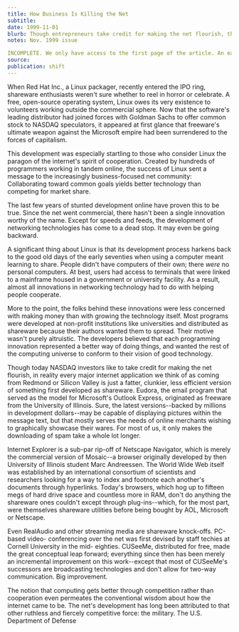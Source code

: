 ```yaml
---
title: How Business Is Killing the Net
subtitle: 
date: 1999-11-01
blurb: Though entrepreneurs take credit for making the net flourish, the market has actually brought online innovation to a halt. The truth is that, as in life, the best things online are free
notes: Nov. 1999 issue

INCOMPLETE. We only have access to the first page of the article. An earlier draft is on Dropbox (Old Articles for Archives / essays / shareware and mosquitos) but appears significantly different from the published article.
source: 
publication: shift
---
```


When Red Hat Inc., a Linux packager, recently entered the IPO ring, shareware enthusiasts weren't sure whether to reel in horror or celebrate. A free, open-source operating system, Linux owes its very existence to volunteers working outside the commercial sphere. Now that the software's leading distributor had joined forces with Goldman Sachs to offer common stock to NASDAQ speculators, it appeared at first glance that freeware's ultimate weapon against the Microsoft empire had been surrendered to the forces of capitalism.

This development was especially startling to those who consider Linux the paragon of the internet's spirit of cooperation. Created by hundreds of programmers working in tandem online, the success of Linux sent a message to the increasingly business-focused net community: Collaborating toward common goals yields better technology than competing for market share.

The last few years of stunted development online have proven this to be true. Since the net went commercial, there hasn't been a single innovation worthy of the name. Except for speeds and feeds, the development of networking technologies has come to a dead stop. It may even be going backward.

A significant thing about Linux is that its development process harkens back to the good old days of the early seventies when using a computer meant learning to share. People didn't have computers of their own; there _were_ no personal computers. At best, users had access to terminals that were linked to a mainframe housed in a government or university facility. As a result, almost all innovations in networking technology had to do with helping people cooperate.

More to the point, the folks behind these innovations were less concerned with making money than with growing the technology itself. Most programs were developed at non-profit institutions like universities and distributed as shareware because their authors wanted them to spread. Their motive wasn't purely altruistic. The developers believed that each programming innovation represented a better way of doing things, and wanted the rest of the computing universe to conform to their vision of good technology.

Though today NASDAQ investors like to take credit for making the net flourish, in reality every major internet application we think of as coming from Redmond or Silicon Valley is just a fatter, clunkier, less efficient version of something first developed as shareware. Eudora, the email program that served as the model for Microsoft's Outlook Express, originated as freeware from the University of Illinois. Sure, the latest versions--backed by millions in development dollars--may be capable of displaying pictures within the message text, but that mostly serves the needs of online merchants wishing to graphically showcase their wares. For most of us, it only makes the downloading of spam take a whole lot longer.

Internet Explorer is a sub-par rip-off of Netscape Navigator, which is merely the commercial version of Mosaic--a browser originally developed by then University of Illinois student Marc Andreessen. The World Wide Web itself was established by an international consortium of scientists and researchers looking for a way to index and footnote each another's documents through hyperlinks. Today's browsers, which hog up to fifteen megs of hard drive space and countless more in RAM, don't do anything the shareware ones couldn't except through plug-ins--which, for the most part, were themselves shareware utilities before being bought by AOL, Microsoft or Netscape.

Even RealAudio and other streaming media are shareware knock-offs. PC-based video- conferencing over the net was first devised by staff techies at Cornell University in the mid- eighties. CUSeeMe, distributed for free, made the great conceptual leap forward; everything since then has been merely an incremental improvement on this work--except that most of CUSeeMe's successors are broadcasting technologies and don't allow for two-way communication. Big improvement.

The notion that computing gets better through competition rather than cooperation even permeates the conventional wisdom about how the internet came to be. The net's development has long been attributed to that other ruthless and fiercely competitive force: the military. The U.S. Department of Defense
